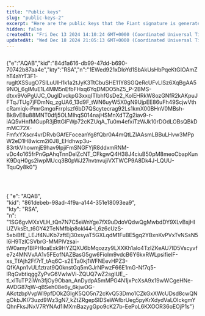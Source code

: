 ```yaml
---
title: "Public keys"
slug: "public-keys-2"
excerpt: "Here are the public keys that the Fiant signature is generated from."
hidden: false
createdAt: "Fri Dec 13 2024 14:10:24 GMT+0000 (Coordinated Universal Time)"
updatedAt: "Wed Dec 18 2024 21:05:13 GMT+0000 (Coordinated Universal Time)"
---
```

```Text Sandbox

```

{"e":"AQAB","kid":"84d1a616-db99-47dd-b690-70742b87aa4e","kty":"RSA","n":"1EWed921xDloYd1SbAkUsHbPqeKtGIOAmZhT4aYrT3F1-rugltXSSugO7SlLuUlH1k1a2tJyK3TtCbuSHE11Y8SGQeRcUFvLISz6XqBgAA59NOj_6gIMuE1L4MM5nEfbFHxq6YqDMDO5hZ5_P-2BMS-dtxx9VoPgUJC_OuglDvckpG3xxqITIbhfGsDe2_KolEHRkW8ozGNfR2kAKpuJFTqJTUg7jFDmNq_zgUA6_13d9F_tWN6uyW5X0gN9UjpEE86uFh49ScjwVthcRamiqk-PmrGmgoFrrplszf6bD7QScytecrag92Ls1kmX00BHnV0MBsh-Bk8vE8u88MNT0dfj5OLMIhqS014najHSMnXdTZg2iav9-r-iAQ5vHnfMGupR3jBttGlFWp72cKZUqA_Tu0m4efxiTzWJk10rDOdLOBsQBkDmMC72X-FmfxYXscr4vrDRvbGAfEFoceanYg8fQbr0A4mQtLZlAAsmLBBuLHvw3MPpW2eD1H8wicm2i0J8_EHdhwp3u-83rtkVhowmjE9hav9lpjiFmSNGFYjR8ddxmRNM-vDc4o165frPnGpAhqTnnDelZcNT_CFkgwQ4H38J4ciuB50pM8meoCbapKunK9DqH0gs2iwpMUcq3B0pWJ27nvtnvujiVXTWCP9A8Dk4J-LQUU-TquQy8k0"}

<br />

```Text Prod

```

{  "e": "AQAB",  
  "kid": "861debeb-98ad-4f9a-a144-351e18093ea9",  
  "kty": "RSA",  
  "n": "1SG6gvMXxVLH_tQn7N7C5eWnYge7fX9uDdoVQdwQgMwbdDY9XLvBsjHIUZVksEt_t6GY42TeNMfbip8okl44-I_6z6cUzS-5xbiBfE_LEJf4NJKb7zftEj30xsyaT5GXLqdM1FuBE5gq2YBxnKvPVxTvNSsN5I6H9TzlCSVbrG-MMPlVzsai-tW0amy1BlPHIoaExk9HYZQXU6bMqozzy9LXXKh1alo4TzIZKeAU7ID5Vscyvfe7z4MNVvAA1v5FEofNAZBasG5gw6Fiolm9vdcB6Y6kxRWLpsifielF-xs_TfAjh2Ff7rT_tAq6C-s2ETa0kj1WFNEevHPZ3-QfKApn1vULfztrat9Q0knstGq5mGJrNPwzF66E1mG-Nf7q5-IRqGvbtiqggZyPvG6VwIwVi-ZQUQ7wZ2sgIUE_-tLxlTuTP2iWn3fjOy9Oban_AnDydpA5mMPG4N1jxPcXsA9x19wWCgeHNe-AVDG87qW-qBSeh08e6y_6kjwOG-AKctzbpVvpWl9pfDOkZGlgK5QO5n72cKvQ53Dmo1CZkGxXWcUDsd8cwQNgOkbJKl73uzd9Wz3gN7_kZtZRgepSlDSeWAfbrUeg5pyKrXdydVaLOIckgmYQhnFksJNxV7RYNAd1iMXmBazygGpo9cK27b-EePoL6KXOOR36oEOjP1s"}
